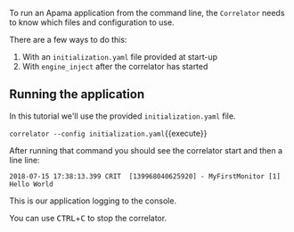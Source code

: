 To run an Apama application from the command line, the `Correlator` needs to know which files and configuration to use. 

There are a few ways to do this:
1. With an `initialization.yaml` file provided at start-up
2. With `engine_inject` after the correlator has started


## Running the application

In this tutorial we'll use the provided `initialization.yaml` file.

`correlator --config initialization.yaml`{{execute}}

After running that command you should see the correlator start and then a line line:

```
2018-07-15 17:38:13.399 CRIT  [139968040625920] - MyFirstMonitor [1] Hello World
```

This is our application logging to the console.

You can use <kbd>CTRL</kbd>+<kbd>C</kbd> to stop the correlator.